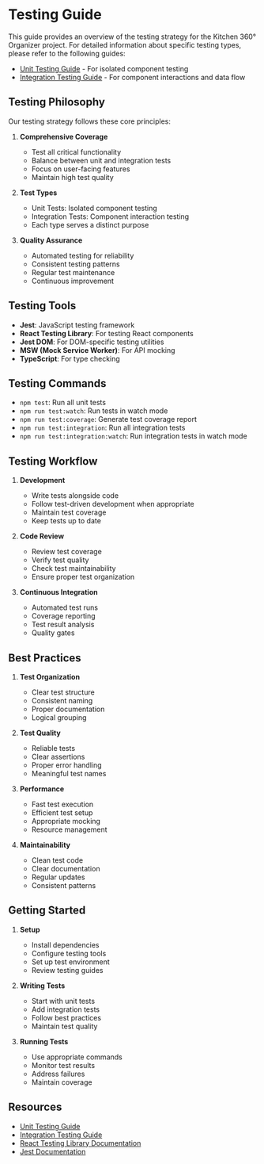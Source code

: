 # Testing Guide

This guide provides an overview of the testing strategy for the Kitchen 360° Organizer project. For detailed information about specific testing types, please refer to the following guides:

- [Unit Testing Guide](UNIT_TESTING.md) - For isolated component testing
- [Integration Testing Guide](INTEGRATION_TESTING.md) - For component interactions and data flow

## Testing Philosophy

Our testing strategy follows these core principles:

1. **Comprehensive Coverage**
   - Test all critical functionality
   - Balance between unit and integration tests
   - Focus on user-facing features
   - Maintain high test quality

2. **Test Types**
   - Unit Tests: Isolated component testing
   - Integration Tests: Component interaction testing
   - Each type serves a distinct purpose

3. **Quality Assurance**
   - Automated testing for reliability
   - Consistent testing patterns
   - Regular test maintenance
   - Continuous improvement

## Testing Tools

- **Jest**: JavaScript testing framework
- **React Testing Library**: For testing React components
- **Jest DOM**: For DOM-specific testing utilities
- **MSW (Mock Service Worker)**: For API mocking
- **TypeScript**: For type checking

## Testing Commands

- `npm test`: Run all unit tests
- `npm run test:watch`: Run tests in watch mode
- `npm run test:coverage`: Generate test coverage report
- `npm run test:integration`: Run all integration tests
- `npm run test:integration:watch`: Run integration tests in watch mode

## Testing Workflow

1. **Development**
   - Write tests alongside code
   - Follow test-driven development when appropriate
   - Maintain test coverage
   - Keep tests up to date

2. **Code Review**
   - Review test coverage
   - Verify test quality
   - Check test maintainability
   - Ensure proper test organization

3. **Continuous Integration**
   - Automated test runs
   - Coverage reporting
   - Test result analysis
   - Quality gates

## Best Practices

1. **Test Organization**
   - Clear test structure
   - Consistent naming
   - Proper documentation
   - Logical grouping

2. **Test Quality**
   - Reliable tests
   - Clear assertions
   - Proper error handling
   - Meaningful test names

3. **Performance**
   - Fast test execution
   - Efficient test setup
   - Appropriate mocking
   - Resource management

4. **Maintainability**
   - Clean test code
   - Clear documentation
   - Regular updates
   - Consistent patterns

## Getting Started

1. **Setup**
   - Install dependencies
   - Configure testing tools
   - Set up test environment
   - Review testing guides

2. **Writing Tests**
   - Start with unit tests
   - Add integration tests
   - Follow best practices
   - Maintain test quality

3. **Running Tests**
   - Use appropriate commands
   - Monitor test results
   - Address failures
   - Maintain coverage

## Resources

- [Unit Testing Guide](UNIT_TESTING.md)
- [Integration Testing Guide](INTEGRATION_TESTING.md)
- [React Testing Library Documentation](https://testing-library.com/docs/react-testing-library/intro/)
- [Jest Documentation](https://jestjs.io/docs/getting-started)
